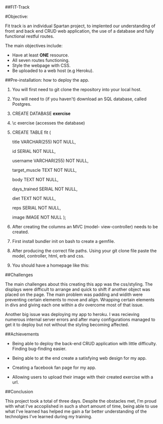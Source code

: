 ##FIT-Track 

#Objective:

Fit track is an individual Spartan project, to implented our understanding of front and back end CRUD web application, the use of a database and fully functional restful routes. 

The main objectives include:

* Have at least **ONE** resource.
* All seven routes functioning.
* Style the webpage with CSS.
* Be uploaded to a web host (e.g Heroku).

##Pre-installation: how to deploy the app.

1. You will first need to git clone the repository into your local host.
2. You will need to (if you haven't) download an SQL database, called Postgres. 
3. CREATE DATABASE **exercise**
4. \c exercise (accesses the database)
5. CREATE TABLE fit (
	
	title VARCHAR(255) NOT NULL,
	
	id SERIAL NOT NULL,
	
	username VARCHAR(255) NOT NULL,
	
	target_muscle TEXT NOT NULL,
	
	body TEXT  NOT NULL,
	
	days_trained SERIAL NOT NULL,
	
	diet TEXT NOT NULL,
	
	reps SERIAL NOT NULL,
	
	image IMAGE NOT NULL );
	
6. After creating the columns an MVC (model- view-controller) needs to be created.
7. First install bundler init on bash to create a gemfile.
8. After producing the correct file paths. Using your git clone file paste the model, controller, html, erb and css.
9. You should have a homepage like this:




##Challenges

The main challenges about this creating this app was the css/styling. The displays were difficult to arrange and quick to shift if another object was placed on the page. The main problem was padding and widith were preventing certain elements to move and align. Wrapping certain elements in divs and giving each one within a div overcome most of that issue. 

Another big issue was deploying my app to heroku. I was recieving numerous internal server errors and after many configurations managed to get it to deploy but not without the styling becoming affected.

##Achievements 

* Being able to deploy the back-end CRUD application with little difficulty. Finding bug-finding easier.

* Being able to at the end create a satisfying web design for my app.

* Creating a facebook fan page for my app.

* Allowing users to upload their image with their created exercise with a url.

##Conclusion

This project took a total of three days. Despite the obstacles met, I'm proud with what I've accoplished in such a short amount of time, being able to use what I've learned has helped me gain a far better understanding of the technolgies I've learned during my training.
		


